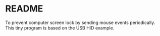 # README

To prevent computer screen lock by sending mouse events periodically.
This tiny program is based on the USB HID example.
